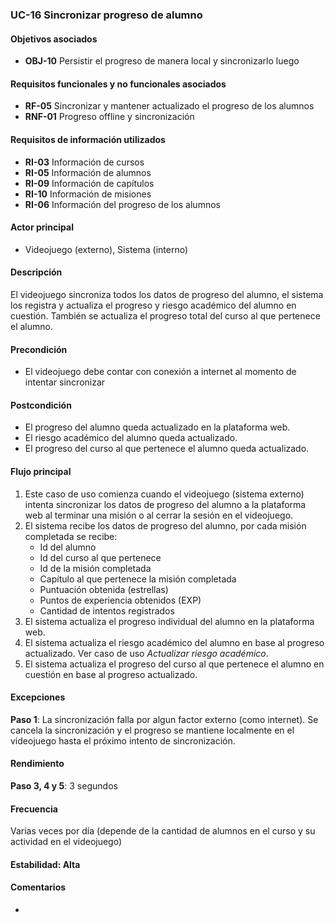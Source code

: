 ### UC-16 Sincronizar progreso de alumno

#### Objetivos asociados

- **OBJ-10** Persistir el progreso de manera local y sincronizarlo luego

#### Requisitos funcionales y no funcionales asociados

- **RF-05** Sincronizar y mantener actualizado el progreso de los alumnos
- **RNF-01** Progreso offline y sincronización

#### Requisitos de información utilizados

- **RI-03** Información de cursos
- **RI-05** Información de alumnos
- **RI-09** Información de capítulos
- **RI-10** Información de misiones
- **RI-06** Información del progreso de los alumnos

#### Actor principal

- Videojuego (externo), Sistema (interno)

#### Descripción

El videojuego sincroniza todos los datos de progreso del alumno, el sistema los registra y actualiza el progreso y riesgo académico del alumno en cuestión. También se actualiza el progreso total del curso al que pertenece el alumno.

#### Precondición

- El videojuego debe contar con conexión a internet al momento de intentar sincronizar

#### Postcondición

- El progreso del alumno queda actualizado en la plataforma web.
- El riesgo académico del alumno queda actualizado.
- El progreso del curso al que pertenece el alumno queda actualizado.

#### Flujo principal

1. Este caso de uso comienza cuando el videojuego (sistema externo) intenta sincronizar los datos de progreso del alumno a la plataforma web al terminar una misión o al cerrar la sesión en el videojuego.
2. El sistema recibe los datos de progreso del alumno, por cada misión completada se recibe:
   - Id del alumno
   - Id del curso al que pertenece
   - Id de la misión completada
   - Capítulo al que pertenece la misión completada
   - Puntuación obtenida (estrellas)
   - Puntos de experiencia obtenidos (EXP)
   - Cantidad de intentos registrados
3. El sistema actualiza el progreso individual del alumno en la plataforma web.
4. El sistema actualiza el riesgo académico del alumno en base al progreso actualizado. Ver caso de uso *Actualizar riesgo académico*.
5. El sistema actualiza el progreso del curso al que pertenece el alumno en cuestión en base al progreso actualizado.

#### Excepciones

**Paso 1**: La sincronización falla por algun factor externo (como internet). Se cancela la sincronización y el progreso se mantiene localmente en el videojuego hasta el próximo intento de sincronización.

#### Rendimiento

**Paso 3, 4 y 5**: 3 segundos

#### Frecuencia

Varias veces por día (depende de la cantidad de alumnos en el curso y su actividad en el videojuego)

#### Estabilidad: Alta

#### Comentarios
- 
